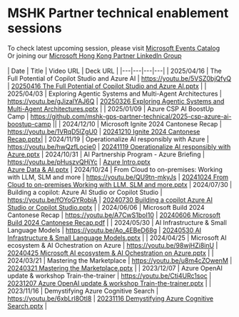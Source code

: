 # MSHK Partner technical enablement sessions
To check latest upcoming session, please visit [Microsoft Events Catalog](https://events.microsoft.com/en-us/allevents/?clientTimeZone=1&search=Cantonese)
<br>
Or joining our [Microsoft Hong Kong Partner LinkedIn Group](https://www.linkedin.com/groups/10348707/)
<br>
<br>
| Date | Title | Video URL | Deck URL |
|---|---|---|---|
| 2025/04/16 | The Full Potential of Copilot Studio and Azure AI | https://youtu.be/5VSZ0bjQfyQ | [20250416 The Full Potential of Copilot Studio and Azure AI.pptx](https://storageenablemensession.z7.web.core.windows.net/20250416%20The%20Full%20Potential%20of%20Copilot%20Studio%20and%20Azure%20AI.pptx) |
| 2025/04/03 | Exploring Agentic Systems and Multi-Agent Architectures | https://youtu.be/gJizalYAJ6Q | [20250326 Exploring Agentic Systems and Multi-Agent Architectures.pptx](https://storageenablemensession.z7.web.core.windows.net/20250326%20Exploring%20Agentic%20Systems%20and%20Multi-Agent%20Architectures.pptx) |
| 2025/01/09 | Azure CSP AI BoostUp Camp | https://github.com/mshk-gps-partner-technical/2025-csp-azure-ai-boostup-camp ||
| 2024/12/10 | Microsoft Ignite 2024 Cantonese Recap | https://youtu.be/1VRqD5lZgU0 | [20241210 Ignite 2024 Cantonese Recap.pptx](decks/20241210%20Ignite%202024%20Cantonese%20Recap.pptx)|
| 2024/11/19 | Operationalize AI responsibly with Azure | https://youtu.be/hwQzfLocie0 | [20241119 Operationalize AI responsibly with Azure.pptx](decks/20241119%20Operationalize%20AI%20responsibly%20with%20Azure.pptx)
| 2024/10/31 | AI Partnership Program - Azure Briefing | https://youtu.be/pHuszvQHjYc | [Azure Intro.pptx](decks/20241031%20AI%20Partnership%20Program%20-%20Azure%20Intro.pptx)<BR>[Azure Data & AI.pptx](decks/20241031%20AI%20Partnership%20Program%20-%20Azure%20Data%20&%20AI.PPTX)
| 2024/10/24 | From Cloud to on-premises: Working with LLM, SLM and more | https://youtu.be/QU9tn-mkyJs | [20241024 From Cloud to on-premises Working with LLM, SLM and more.pptx](decks/20241024%20From%20Cloud%20to%20on-premises%20Working%20with%20LLM,%20SLM%20and%20more.pptx)
| 2024/07/30 | Building a copilot: Azure AI Studio or Copilot Studio | https://youtu.be/fOYoGYRobiA | [20240730 Building a copilot Azure AI Studio or Copilot Studio.pptx](decks/20240730%20Building%20a%20copilot%20Azure%20AI%20Studio%20or%20Copilot%20Studio.pptx) |
| 2024/06/06 | Microsoft Build 2024 Cantonese Recap | https://youtu.be/A7CwS1boI10 | [20240606 Microsoft Build 2024 Cantonese Recap.pdf](decks/20240606%20Microsoft%20Build%202024%20Cantonese%20Recap.pdf) |
| 2024/05/30 | AI Infrastructure & Small Language Models | https://youtu.be/Ao_4EBeD68g | [20240530 AI Infrastructure & Small Language Models.pptx](decks/20240530%20AI%20Infrastructure%20&%20Small%20Language%20Models.pptx) |
| 2024/04/25 | Microsoft AI ecosystem & AI Ochestration on Azure | https://youtu.be/98wjHZi8inU | [20240425 Microsoft AI ecosystem & AI Ochestration on Azure.pptx](decks/20240425%20Microsoft%20AI%20ecosystem%20&%20AI%20Ochestration%20on%20Azure.pptx) |
| 2024/03/21 | Mastering the Marketplace | https://youtu.be/u8m4cZOwenM | [20240321 Mastering the Marketplace.pptx](decks/20240321%20Mastering%20the%20Marketplace.pptx) |
| 2023/12/07 | Azure OpenAI update & workshop Train-the-trainer | https://youtu.be/Cti4URc1soc | [20231207 Azure OpenAI update & workshop Train-the-trainer.pptx](decks/20231207%20Azure%20OpenAI%20update%20&%20workshop%20Train-the-trainer.pptx) |
| 2023/11/16 | Demystifying Azure Cognitive Search | https://youtu.be/6xbLrl8OtI8 | [20231116 Demystifying Azure Cognitive Search.pptx](decks/20231116%20Demystifying%20Azure%20Cognitive%20Search.pptx) |
